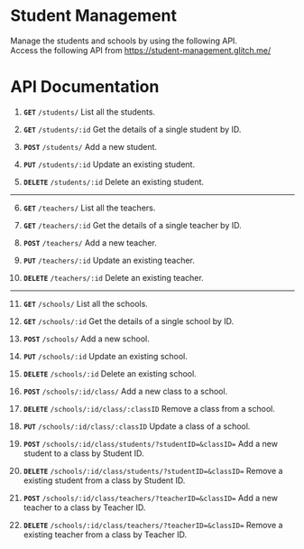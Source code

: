 # Student Management

Manage the students and schools by using the following API.<br>Access the following API from <a target="_blank" href="https://student-management.glitch.me/">https://student-management.glitch.me/</a>

# API Documentation

1. **`GET`** `/students/` List all the students.

2. **`GET`** `/students/:id` Get the details of a single student by ID.

3. **`POST`** `/students/` Add a new student.

4. **`PUT`** `/students/:id` Update an existing student.

5. **`DELETE`** `/students/:id` Delete an existing student.

---

6. **`GET`** `/teachers/` List all the teachers.

7. **`GET`** `/teachers/:id` Get the details of a single teacher by ID.

8. **`POST`** `/teachers/` Add a new teacher.

9. **`PUT`** `/teachers/:id` Update an existing teacher.

10. **`DELETE`** `/teachers/:id` Delete an existing teacher.

---

11. **`GET`** `/schools/` List all the schools.

12. **`GET`** `/schools/:id` Get the details of a single school by ID.

13. **`POST`** `/schools/` Add a new school.

14. **`PUT`** `/schools/:id` Update an existing school.

15. **`DELETE`** `/schools/:id` Delete an existing school.

16. **`POST`** `/schools/:id/class/` Add a new class to a school.

17. **`DELETE`** `/schools/:id/class/:classID` Remove a class from a school.

18. **`PUT`** `/schools/:id/class/:classID` Update a class of a school.

19. **`POST`** `/schools/:id/class/students/?studentID=&classID=` Add a new student to a class by Student ID.

20. **`DELETE`** `/schools/:id/class/students/?studentID=&classID=` Remove a existing student from a class by Student ID.

21. **`POST`** `/schools/:id/class/teachers/?teacherID=&classID=` Add a new teacher to a class by Teacher ID.

22. **`DELETE`** `/schools/:id/class/teachers/?teacherID=&classID=` Remove a existing teacher from a class by Teacher ID.
